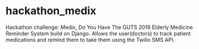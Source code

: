 # hackathon_medix
 Hackathon challenge: Medix, Do You Have The GUTS 2019
 Elderly Medicine Reminder System build on Django.
 Allows the user(doctors) to track patient medications and remind them to take them using the Twilio SMS API.
